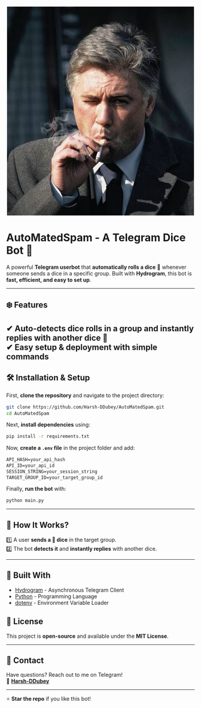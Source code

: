 <p align="center">
  <img src="carlo.jpg" alt="AutoMatedSpam Banner" width="500"/>
</p>




# AutoMatedSpam - A Telegram Dice Bot 🎲

A powerful **Telegram userbot** that **automatically rolls a dice** 🎲 whenever someone sends a dice in a specific group. Built with **Hydrogram**, this bot is **fast, efficient, and easy to set up**.  

---

## ❄️ Features  
✔ **Auto-detects dice rolls** in a group and instantly replies with another dice 🎲  
✔ **Easy setup & deployment** with simple commands  
---

## 🛠️ Installation & Setup  

First, **clone the repository** and navigate to the project directory:  
```sh
git clone https://github.com/Harsh-DDubey/AutoMatedSpam.git  
cd AutoMatedSpam  
```  

Next, **install dependencies** using:  
```sh
pip install -r requirements.txt  
```  

Now, **create a `.env` file** in the project folder and add:  
```
API_HASH=your_api_hash  
API_ID=your_api_id  
SESSION_STRING=your_session_string  
TARGET_GROUP_ID=your_target_group_id  
```  

Finally, **run the bot** with:  
```sh
python main.py  
```  

---

## 🌿 How It Works?  
1️⃣ A user **sends a 🎲 dice** in the target group.  
2️⃣ The bot **detects it** and **instantly replies** with another dice.  

---

## 🍂 Built With  
- [Hydrogram](https://pypi.org/project/hydrogram/) - Asynchronous Telegram Client  
- [Python](https://www.python.org/) - Programming Language  
- [dotenv](https://pypi.org/project/python-dotenv/) - Environment Variable Loader  



## 📌 License  
This project is **open-source** and available under the **MIT License**.  

---

## 💬 Contact  
Have questions? Reach out to me on Telegram!  
📩 **[Harsh-DDubey](https://t.me/Dev_HarshD)**  

---

⭐  **Star the repo** if you like this bot!
